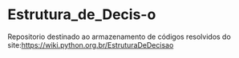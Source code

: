# Estrutura_de_Decis-o
Repositorio destinado ao armazenamento de códigos resolvidos do site:https://wiki.python.org.br/EstruturaDeDecisao

